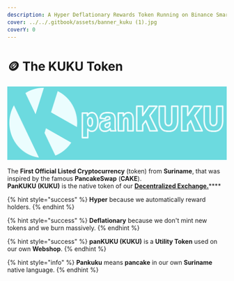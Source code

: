 ```yaml
---
description: A Hyper Deflationary Rewards Token Running on Binance Smart Chain BEP-20
cover: ../../.gitbook/assets/banner_kuku (1).jpg
coverY: 0
---
```


# 🪙 The KUKU Token

![KUKU](../../.gitbook/assets/bannernewlogo.png)

The **First Official Listed Cryptocurrency** (token) from **Suriname**, that was inspired by the famous **PancakeSwap** (**CAKE**). \
**PanKUKU (KUKU)** is the native token of our [**Decentralized Exchange.**](../../knowledge-center/glossary-and-vocab.md)****

{% hint style="success" %}
**Hyper** because we automatically reward holders.
{% endhint %}

{% hint style="success" %}
**Deflationary** because we don't mint new tokens and we burn massively.
{% endhint %}

{% hint style="success" %}
**panKUKU (KUKU)** is a **Utility Token** used on our own **Webshop**.
{% endhint %}

{% hint style="info" %}
**Pankuku** means **pancake** in our own **Suriname** native language.
{% endhint %}
